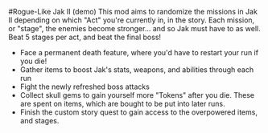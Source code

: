 #Rogue-Like Jak II (demo)
This mod aims to randomize the missions in Jak II depending on which "Act" you're currently in, in the story. Each mission, or "stage", the enemies become stronger... and so Jak must have to as well. Beat 5 stages per act, and beat the final boss!

- Face a permanent death feature, where you'd have to restart your run if you die!
- Gather items to boost Jak's stats, weapons, and abilities through each run
- Fight the newly refreshed boss attacks
- Collect skull gems to gain yourself more "Tokens" after you die. These are spent on items, which are bought to be put into later runs.
- Finish the custom story quest to gain access to the overpowered items, and stages.
